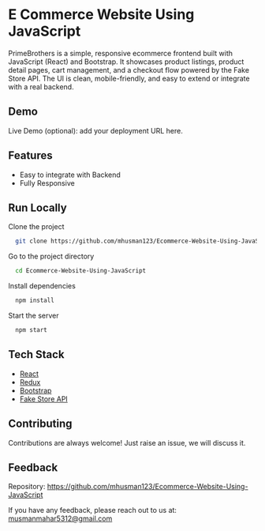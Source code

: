 # E Commerce Website Using JavaScript

PrimeBrothers is a simple, responsive ecommerce frontend built with JavaScript (React) and Bootstrap. It showcases product listings, product detail pages, cart management, and a checkout flow powered by the Fake Store API. The UI is clean, mobile-friendly, and easy to extend or integrate with a real backend.


## Demo

Live Demo (optional): add your deployment URL here.

## Features

- Easy to integrate with Backend
- Fully Responsive


 

## Run Locally

Clone the project

```bash
  git clone https://github.com/mhusman123/Ecommerce-Website-Using-JavaScript.git
```

Go to the project directory

```bash
  cd Ecommerce-Website-Using-JavaScript
```

Install dependencies

```bash
  npm install
```

Start the server

```bash
  npm start
```



## Tech Stack

* [React](https://reactjs.org/)
* [Redux](https://redux.js.org/)
* [Bootstrap](https://getbootstrap.com/)
* [Fake Store API](https://fakestoreapi.com/)

## Contributing

Contributions are always welcome!
Just raise an issue, we will discuss it.


## Feedback

Repository: https://github.com/mhusman123/Ecommerce-Website-Using-JavaScript

If you have any feedback, please reach out to us at: musmanmahar5312@gmail.com


